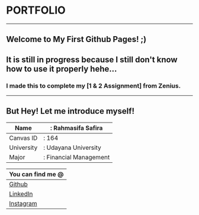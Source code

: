 # PORTFOLIO

------------

## Welcome to My First Github Pages! ;)
## It is still in progress because I still don't know how to use it properly hehe...
### I made this to complete my [1 & 2 Assignment] from Zenius.

------------

## But Hey! Let me introduce myself!
|  Name | : Rahmasifa Safira  |
| ------------ | ------------ |
| Canvas ID  | : 164 |
| University  | : Udayana University  |
|  Major | : Financial Management  |

|  You can find me @ |
| ------------ |
| [Github][https://github.com/rahmasifas]  |
| [LinkedIn][https://www.linkedin.com/in/rahmasifa/]  |
| [Instagram][http://instagram.com/rahmasifas] |


[https://github.com/rahmasifas]: https://github.com/rahmasifas
[https://www.linkedin.com/in/rahmasifa/]: https://www.linkedin.com/in/rahmasifa/
[http://instagram.com/rahmasifas]: http://instagram.com/rahmasifas
